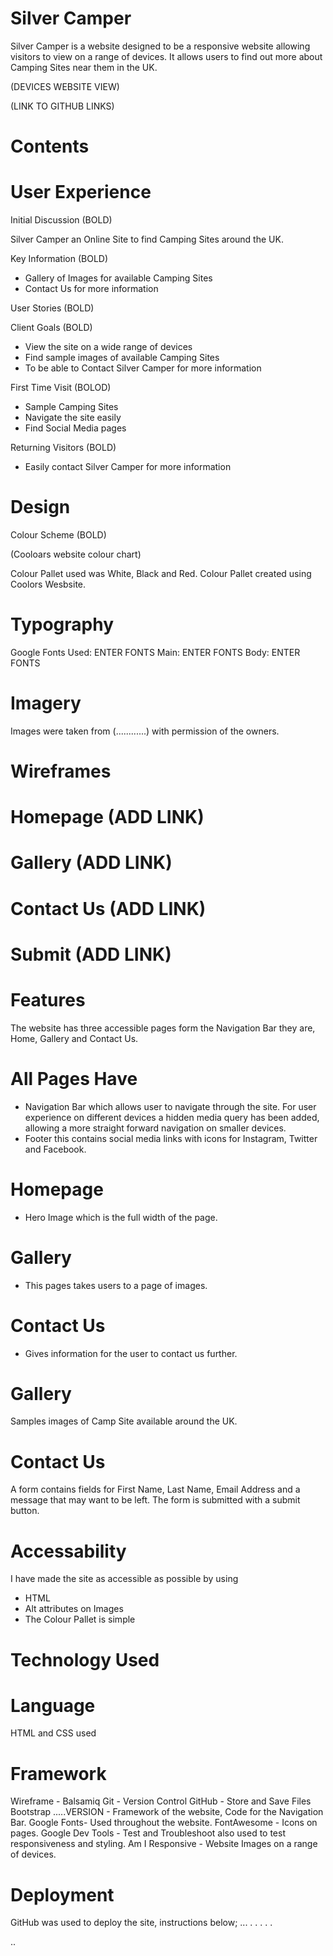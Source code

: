 #   Silver Camper

Silver Camper is a website designed to be a responsive website allowing visitors to view on a range
of devices. It allows users to find out more about Camping Sites near them in the UK.

(DEVICES WEBSITE VIEW)

(LINK TO GITHUB LINKS)

#  Contents
# User Experience

Initial Discussion (BOLD)

Silver Camper an Online Site to find Camping Sites around the UK.

Key Information (BOLD)
* Gallery of Images for available Camping Sites
* Contact Us for more information

User Stories (BOLD)

Client Goals (BOLD)
* View the site on a wide range of devices
* Find sample images of available Camping Sites
* To be able to Contact Silver Camper for more information

First Time Visit (BOLOD)
* Sample Camping Sites
* Navigate the site easily
* Find Social Media pages

Returning Visitors (BOLD)
* Easily contact Silver Camper for more information

#  Design

Colour Scheme (BOLD)

(Cooloars website colour chart)

Colour Pallet used was White, Black and Red. Colour Pallet created using Coolors Wesbsite.

# Typography
Google Fonts Used: ENTER FONTS
Main: ENTER FONTS
Body: ENTER FONTS

# Imagery 

Images were taken from (............) with permission of the owners. 

#  Wireframes

# Homepage (ADD LINK)

# Gallery (ADD LINK)

# Contact Us (ADD LINK)

# Submit (ADD LINK)

#  Features

The website has three accessible pages form the Navigation Bar they are, Home, Gallery and Contact Us.

#   All Pages Have
* Navigation Bar which allows user to navigate through the site. For user experience on different devices
  a hidden media query has been added, allowing a more straight forward navigation on smaller devices.
* Footer this contains social media links with icons for Instagram, Twitter and Facebook.

#  Homepage
* Hero Image which is the full width of the page.

#  Gallery
* This pages takes users to a page of images.

#  Contact Us 
* Gives information for the user to contact us further.

#   Gallery
Samples images of Camp Site available around the UK.

#   Contact Us
A form contains fields for First Name, Last Name, Email Address and a message that may want to be left.
The form is submitted with a submit button.

#   Accessability
I have made the site as accessible as possible by using
* HTML
* Alt attributes on Images
* The Colour Pallet is simple

#   Technology Used
#  Language
HTML and CSS used

#  Framework
Wireframe - Balsamiq
Git - Version Control
GitHub - Store and Save Files
Bootstrap .....VERSION - Framework of the website, Code for the Navigation Bar.
Google Fonts- Used throughout the website.
FontAwesome - Icons on pages.
Google Dev Tools - Test and Troubleshoot also used to test responsiveness and styling.
Am I Responsive - Website Images on a range of devices.

#   Deployment
GitHub was used to deploy the site, instructions below;
...
.
.
.
.
.

..


